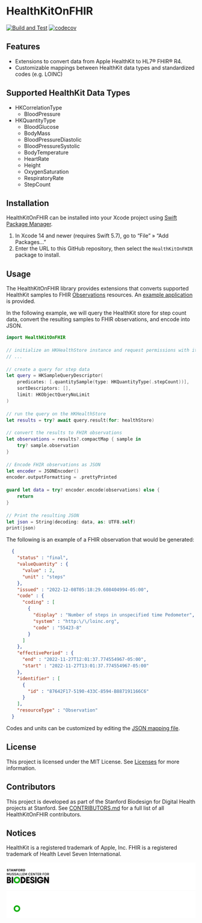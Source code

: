 <!--
                  
This source file is part of the HealthKitOnFHIR open source project

SPDX-FileCopyrightText: 2022 Stanford University and the project authors (see CONTRIBUTORS.md)

SPDX-License-Identifier: MIT
             
-->

# HealthKitOnFHIR

[![Build and Test](https://github.com/StanfordBDHG/HealthKitOnFHIR/actions/workflows/build-and-test.yml/badge.svg)](https://github.com/StanfordBDHG/HealthKitOnFHIR/actions/workflows/build-and-test.yml)
[![codecov](https://codecov.io/gh/StanfordBDHG/HealthKitOnFHIR/branch/main/graph/badge.svg?token=17BMMYE3AC)](https://codecov.io/gh/StanfordBDHG/HealthKitOnFHIR)

## Features
- Extensions to convert data from Apple HealthKit to HL7® FHIR® R4.
- Customizable mappings between HealthKit data types and standardized codes (e.g. LOINC)

## Supported HealthKit Data Types
- HKCorrelationType
    - BloodPressure
- HKQuantityType
    - BloodGlucose
    - BodyMass
    - BloodPressureDiastolic
    - BloodPressureSystolic
    - BodyTemperature
    - HeartRate
    - Height
    - OxygenSaturation
    - RespiratoryRate
    - StepCount

## Installation
HealthKitOnFHIR can be installed into your Xcode project using [Swift Package Manager](https://github.com/apple/swift-package-manager).

1. In Xcode 14 and newer (requires Swift 5.7), go to “File” » “Add Packages...”
2. Enter the URL to this GitHub repository, then select the `HealthKitOnFHIR` package to install.

## Usage

The HealthKitOnFHIR library provides extensions that converts supported HealthKit samples to FHIR [Observations](https://hl7.org/fhir/R4/observation.html) resources. An [example application](https://github.com/StanfordBDHG/HealthKitOnFHIR/tree/main/Tests/UITests/TestApp) is provided.

In the following example, we will query the HealthKit store for step count data, convert the resulting samples to FHIR observations, and encode into JSON.

```swift
import HealthKitOnFHIR

// initialize an HKHealthStore instance and request permissions with it
// ...

// create a query for step data
let query = HKSampleQueryDescriptor(
    predicates: [.quantitySample(type: HKQuantityType(.stepCount))],
    sortDescriptors: [],
    limit: HKObjectQueryNoLimit
)

// run the query on the HKHealthStore
let results = try? await query.result(for: healthStore)

// convert the results to FHIR observations
let observations = results?.compactMap { sample in
    try? sample.observation
}

// Encode FHIR observations as JSON
let encoder = JSONEncoder()
encoder.outputFormatting = .prettyPrinted

guard let data = try? encoder.encode(observations) else {
    return
}

// Print the resulting JSON
let json = String(decoding: data, as: UTF8.self)
print(json)
```

The following is an example of a FHIR observation that would be generated:

```json
  {
    "status" : "final",
    "valueQuantity" : {
      "value" : 2,
      "unit" : "steps"
    },
    "issued" : "2022-12-08T05:18:29.608404994-05:00",
    "code" : {
      "coding" : [
        {
          "display" : "Number of steps in unspecified time Pedometer",
          "system" : "http:\/\/loinc.org",
          "code" : "55423-8"
        }
      ]
    },
    "effectivePeriod" : {
      "end" : "2022-11-27T12:01:37.774554967-05:00",
      "start" : "2022-11-27T13:01:37.774554967-05:00"
    },
    "identifier" : [
      {
        "id" : "87642F17-5190-433C-8594-B887191166C6"
      }
    ],
    "resourceType" : "Observation"
  }
```

Codes and units can be customized by editing the [JSON mapping file](https://github.com/StanfordBDHG/HealthKitOnFHIR/blob/main/Sources/HealthKitOnFHIR/Resources/HKSampleMapping.json).

## License
This project is licensed under the MIT License. See [Licenses](https://github.com/StanfordBDHG/HealthKitOnFHIR/tree/main/LICENSES) for more information.


## Contributors
This project is developed as part of the Stanford Biodesign for Digital Health projects at Stanford.
See [CONTRIBUTORS.md](https://github.com/StanfordBDHG/HealthKitOnFHIR/tree/main/CONTRIBUTORS.md) for a full list of all HealthKitOnFHIR contributors.


## Notices
HealthKit is a registered trademark of Apple, Inc.
FHIR is a registered trademark of Health Level Seven International.

![Stanford Byers Center for Biodesign Logo](https://raw.githubusercontent.com/StanfordBDHG/.github/main/assets/biodesign-footer-light.png#gh-light-mode-only)
![Stanford Byers Center for Biodesign Logo](https://raw.githubusercontent.com/StanfordBDHG/.github/main/assets/biodesign-footer-dark.png#gh-dark-mode-only)
